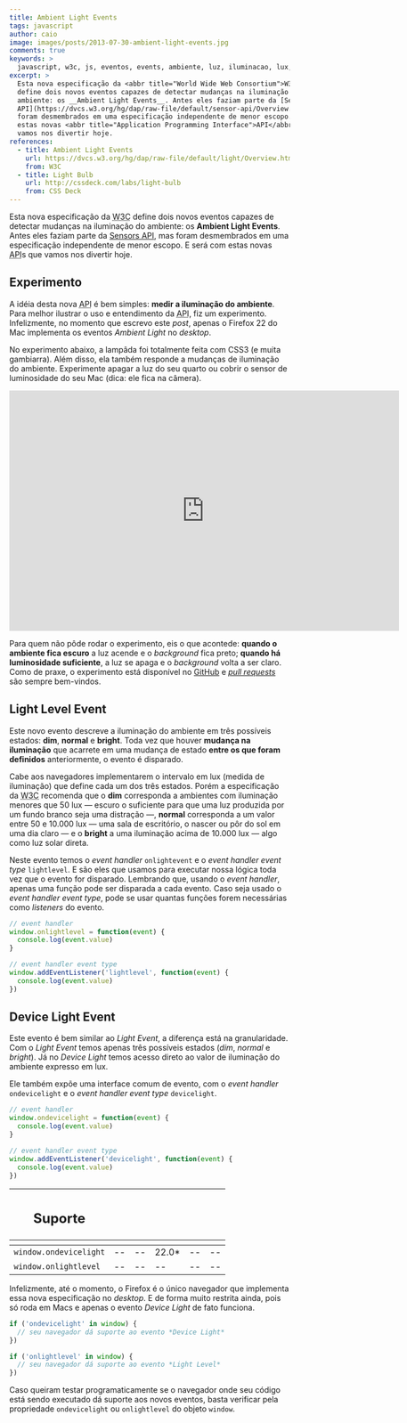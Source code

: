 ```yaml
---
title: Ambient Light Events
tags: javascript
author: caio
image: images/posts/2013-07-30-ambient-light-events.jpg
comments: true
keywords: >
  javascript, w3c, js, eventos, events, ambiente, luz, iluminacao, lux, navegador, browser
excerpt: >
  Esta nova especificação da <abbr title="World Wide Web Consortium">W3C</abbr>
  define dois novos eventos capazes de detectar mudanças na iluminação do
  ambiente: os __Ambient Light Events__. Antes eles faziam parte da [Sensors
  API](https://dvcs.w3.org/hg/dap/raw-file/default/sensor-api/Overview.html), mas
  foram desmembrados em uma especificação independente de menor escopo. E será com
  estas novas <abbr title="Application Programming Interface">API</abbr>s que
  vamos nos divertir hoje.
references:
  - title: Ambient Light Events
    url: https://dvcs.w3.org/hg/dap/raw-file/default/light/Overview.html
    from: W3C
  - title: Light Bulb
    url: http://cssdeck.com/labs/light-bulb
    from: CSS Deck
---
```


Esta nova especificação da <abbr title="World Wide Web Consortium">W3C</abbr>
define dois novos eventos capazes de detectar mudanças na iluminação do
ambiente: os __Ambient Light Events__. Antes eles faziam parte da [Sensors
API](https://dvcs.w3.org/hg/dap/raw-file/default/sensor-api/Overview.html), mas
foram desmembrados em uma especificação independente de menor escopo. E será com
estas novas <abbr title="Application Programming Interface">API</abbr>s que
vamos nos divertir hoje.


## Experimento

A idéia desta nova <abbr title="Application Programming Interface">API</abbr> é
bem simples: __medir a iluminação do ambiente__. Para melhor ilustrar o uso e
entendimento da <abbr title="Application Programming Interface">API</abbr>, fiz
um experimento. Infelizmente, no momento que escrevo este _post_, apenas o
Firefox 22 do Mac implementa os eventos _Ambient Light_ no _desktop_.

No experimento abaixo, a lampâda foi totalmente feita com CSS3 (e
muita gambiarra). Além disso, ela também responde a mudanças de iluminação do
ambiente. Experimente apagar a luz do seu quarto ou cobrir o sensor de
luminosidade do seu Mac (dica: ele fica na câmera).

<iframe
  src="http://caiogondim.github.io/css3-lightbulb-with-ambient-light-sensor/"
  height="432"
  width="700"
  class="img"
  frameborder="0"
>
</iframe>

Para quem não pôde rodar o experimento, eis o que acontede: __quando o ambiente
fica escuro__ a luz acende e o _background_ fica preto; __quando há
luminosidade suficiente__, a luz se apaga e o _background_ volta a ser claro.
Como de praxe, o experimento está disponível no
[GitHub](https://github.com/caiogondim/css3-lightbulb-with-ambient-light-sensor)
e _[pull requests](https://github.com/caiogondim/css3-lightbulb-with-ambient-light-sensor/pulls)_
são sempre bem-vindos.


## Light Level Event

Este novo evento descreve a iluminação do ambiente em três possíveis estados:
__dim__, __normal__ e __bright__. Toda vez que houver __mudança na iluminação__
que acarrete em uma mudança de estado __entre os que foram definidos__
anteriormente, o evento é disparado.

Cabe aos navegadores implementarem o intervalo em lux (medida de
iluminação) que define cada um dos três estados. Porém a especificação da
<abbr title="World Wide Web Consortium">W3C</abbr> recomenda que o __dim__
corresponda a ambientes com iluminação menores que 50 lux — escuro o suficiente
para que uma luz produzida por um fundo branco seja uma distração —, __normal__
corresponda a um valor entre 50 e 10.000 lux — uma sala de escritório, o nascer
ou pôr do sol em uma dia claro — e o __bright__ a uma iluminação acima de 10.000
lux — algo como luz solar direta.

Neste evento temos o _event handler_&nbsp;`onlightevent` e o _event handler event
type_&nbsp;`lightlevel`. E são eles que usamos para executar nossa lógica toda vez
que o evento for disparado. Lembrando que, usando o _event handler_, apenas uma
função pode ser disparada a cada evento. Caso seja usado o _event handler event
type_, pode se usar quantas funções forem necessárias como _listeners_ do
evento.

```javascript
// event handler
window.onlightlevel = function(event) {
  console.log(event.value)
}

// event handler event type
window.addEventListener('lightlevel', function(event) {
  console.log(event.value)
})
```


## Device Light Event

Este evento é bem similar ao _Light Event_, a diferença está na granularidade.
Com o _Light Event_ temos apenas três possíveis estados (<em>dim</em>,
<em>normal</em> e <em>bright</em>). Já no _Device Light_ temos acesso direto ao
valor de iluminação do ambiente expresso em lux.

Ele também expõe uma interface comum de evento, com o _event handler_&nbsp;
`ondevicelight` e o _event handler event type_&nbsp;`devicelight`.

```javascript
// event handler
window.ondevicelight = function(event) {
  console.log(event.value)
}

// event handler event type
window.addEventListener('devicelight', function(event) {
  console.log(event.value)
})
```


<table class="support">
    <thead>
        <tr>
            <th class="subject"><h2>Suporte</h2></th>
            <th class="browser chrome"><div class="i"></div></th>
            <th class="browser safari"><div class="i"></div></th>
            <th class="browser firefox"><div class="i"></div></th>
            <th class="browser ie"><div class="i"></div></th>
            <th class="browser opera"><div class="i"></div></th>
        </tr>
        <tr>
            <th></th>
            <th colspan="5" class="base"></th>
        </tr>
    </thead>
    <tbody>
        <tr>
            <td class="property"><code>window.ondevicelight</code></td>
            <td>--</td>
            <td>--</td>
            <td>22.0*</td>
            <td>--</td>
            <td>--</td>
        </tr>
        <tr>
            <td class="property"><code>window.onlightlevel</code></td>
            <td>--</td>
            <td>--</td>
            <td>--</td>
            <td>--</td>
            <td>--</td>
        </tr>
    </tbody>
</table>

Infelizmente, até o momento, o Firefox é o único navegador que implementa essa
nova especificação no _desktop_. E de forma muito restrita ainda, pois só roda
em Macs e apenas o evento _Device Light_ de fato funciona.

```javascript
if ('ondevicelight' in window) {
  // seu navegador dá suporte ao evento *Device Light*
})

if ('onlightlevel' in window) {
  // seu navegador dá suporte ao evento *Light Level*
})
```

Caso queiram testar programaticamente se o navegador onde seu código está sendo
executado dá suporte aos novos eventos, basta verificar pela propriedade
`ondevicelight` ou `onlightlevel` do objeto `window`.
